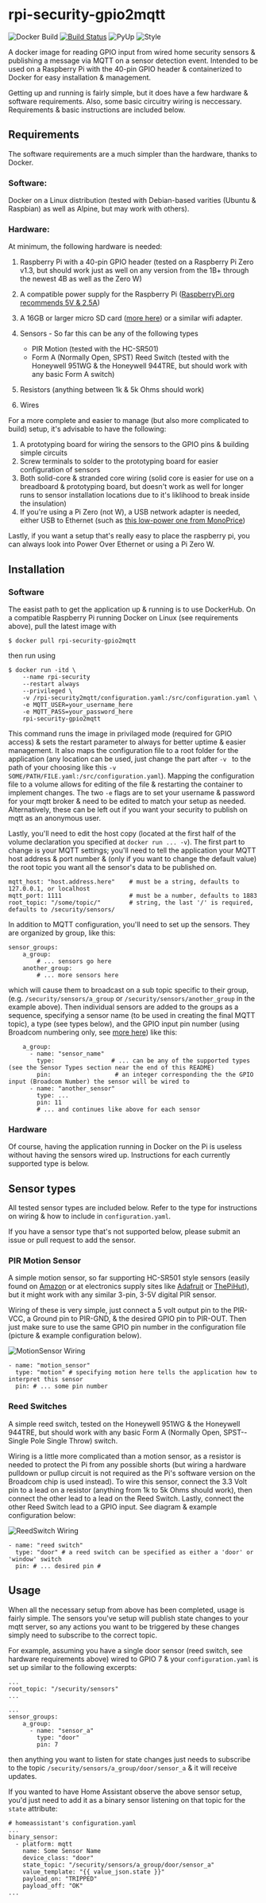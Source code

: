 # rpi-security-gpio2mqtt

![Docker Build](https://img.shields.io/docker/cloud/build/andrewchangdewitt/rpi-security-gpio2mqtt.svg)
[![Build Status](https://travis-ci.com/andrew-chang-dewitt/rpi-security-gpio2mqtt.svg?branch=master)](https://travis-ci.com/andrew-chang-dewitt/rpi-security-gpio2mqtt)
![PyUp](https://pyup.io/repos/github/andrew-chang-dewitt/rpi-security-gpio2mqtt/shield.svg?t=1580550872445)
![Style](https://img.shields.io/badge/code%20style-PEP8-informational)

A docker image for reading GPIO input from wired home security sensors &
publishing a message via MQTT on a sensor detection event. Intended to be used
on a Raspberry Pi with the 40-pin GPIO header & containerized to Docker for
easy installation & management.

Getting up and running is fairly simple, but it does have a few hardware & software
requirements. Also, some basic circuitry wiring is neccessary. Requirements &
basic instructions are included below.

## Requirements

The software requirements are a much simpler than the hardware, thanks to Docker.

### Software:

Docker on a Linux distribution (tested with Debian-based varities (Ubuntu & Raspbian)
as well as Alpine, but may work with others).

### Hardware:

At minimum, the following hardware is needed:

1. Raspberry Pi with a 40-pin GPIO header (tested on a Raspberry Pi Zero v1.3, but
should work just as well on any version from the 1B+ through the newest 4B as well
as the Zero W)
2. A compatible power supply for the Raspberry Pi ([RaspberryPi.org recommends 5V & 2.5A](https://www.raspberrypi.org/documentation/hardware/raspberrypi/power/README.md))
2. A 16GB or larger micro SD card ([more here](https://www.raspberrypi.org/documentation/installation/sd-cards.md))
or a similar wifi adapter.
2. Sensors - So far this can be any of the following types

    - PIR Motion (tested with the HC-SR501)
    - Form A (Normally Open, SPST) Reed Switch (tested with the Honeywell 951WG & the
    Honeywell 944TRE, but should work with any basic Form A switch)

3. Resistors (anything between 1k & 5k Ohms should work)
3. Wires

For a more complete and easier to manage (but also more complicated to build) setup, it's advisable to have the following:

1. A prototyping board for wiring the sensors to the GPIO pins & building simple circuits
2. Screw terminals to solder to the prototyping board for easier configuration of sensors
3. Both solid-core & stranded core wiring (solid core is easier for use on a breadboard &
prototyping board, but doesn't work as well for longer runs to sensor installation
locations due to it's liklihood to break inside the insulation)
3. If you're using a Pi Zero (not W), a USB network adapter is needed, either USB to 
Ethernet (such as 
[this low-power one from MonoPrice](https://www.monoprice.com/product?c_id=&cp_id=&cs_id=&p_id=9466&sep=1&format=2))

Lastly, if you want a setup that's really easy to place the raspberry pi, you can always look
into Power Over Ethernet or using a Pi Zero W.

## Installation


### Software

The easist path to get the application up & running is to use DockerHub. On a compatible Raspberry Pi
running Docker on Linux (see requirements above), pull the latest image with

```
$ docker pull rpi-security-gpio2mqtt
```

then run using

```
$ docker run -itd \
    --name rpi-security
    --restart always
    --privileged \
    -v /rpi-security2mqtt/configuration.yaml:/src/configuration.yaml \
    -e MQTT_USER=your_username_here
    -e MQTT_PASS=your_password_here
    rpi-security-gpio2mqtt
```

This command runs the image in privilaged mode (required for GPIO access) & sets the restart parameter to
always for better uptime & easier management. It also maps the configuration file to a root folder for the
application (any location can be used, just change the part after `-v ` to the path of your choosing like
this `-v SOME/PATH/FILE.yaml:/src/configuration.yaml`). Mapping the configuration file to a volume allows
for editing of the file & restarting the container to implement changes. The two `-e` flags are to set
your username & password for your mqtt broker & need to be edited to match your setup as needed. Alternatively,
these can be left out if you want your security to publish on mqtt as an anonymous user.

Lastly, you'll need to edit the host copy (located at the first half of the volume declaration you specified
at `docker run ... -v`). The first part to change is your MQTT settings; you'll need to tell the application
your MQTT host address & port number & (only if you want to change the default value) the root topic
you want all the sensor's data to be published on.

```
mqtt_host: "host.address.here"    # must be a string, defaults to 127.0.0.1, or localhost
mqtt_port: 1111                   # must be a number, defaults to 1883
root_topic: "/some/topic/"        # string, the last '/' is required, defaults to /security/sensors/
```

In addition to MQTT configuration, you'll need to set up the sensors. They are organized by group, like this:

```
sensor_groups:
    a_group:
        # ... sensors go here
    another_group:
        # ... more sensors here
```

which will cause them to broadcast on a sub topic specific to their group, (e.g. `/security/sensors/a_group`
or `/security/sensors/another_group` in the example above). Then individual sensors are added to the groups
as a sequence, specifying a sensor name (to be used in creating the final MQTT topic), a type (see types below),
and the GPIO input pin number (using Broadcom numbering only, see
[more here](https://www.raspberrypi.org/documentation/usage/gpio/))
like this:

```
    a_group:
      - name: "sensor_name"
        type:                # ... can be any of the supported types (see the Sensor Types section near the end of this README)
        pin:                  # an integer corresponding the the GPIO input (Broadcom Number) the sensor will be wired to
      - name: "another_sensor"
        type: ...
        pin: 11
        # ... and continues like above for each sensor
```

### Hardware

Of course, having the application running in Docker on the Pi is useless without having the sensors wired up.
Instructions for each currently supported type is below.

## Sensor types

All tested sensor types are included below. Refer to the type for instructions on wiring & how to include
in `configuration.yaml`.

If you have a sensor type that's not supported below, please submit an issue or pull request to add the sensor.

### PIR Motion Sensor

A simple motion sensor, so far supporting HC-SR501 style sensors (easily found on
[Amazon](https://www.amazon.com/gp/product/B012ZZ4LPM) or at electronics supply sites like
[Adafruit](https://www.adafruit.com/product/189) or
[ThePiHut](https://thepihut.com/products/pir-infrared-motion-sensor-hc-sr501)),
but it might work with any similar 3-pin, 3-5V digital PIR sensor.

Wiring of these is very simple, just connect a 5 volt output pin to the PIR-VCC, a Ground pin to PIR-GND, &
the desired GPIO pin to PIR-OUT. Then just make sure to use the same GPIO pin number in the configuration file
(picture & example configuration below).

![MotionSensor Wiring](https://raw.githubusercontent.com/andrew-chang-dewitt/rpi-security-gpio2mqtt/master/documentation/MotionSensor.png)

```
- name: "motion_sensor"
  type: "motion" # specifying motion here tells the application how to interpret this sensor
  pin: # ... some pin number
```

### Reed Switches

A simple reed switch, tested on the Honeywell 951WG & the Honeywell 944TRE, but should work with any basic
Form A (Normally Open, SPST--Single Pole Single Throw) switch.

Wiring is a little more complicated than a motion sensor, as a resistor is needed to protect the Pi from
any possible shorts (but wiring a hardware pulldown or pullup circuit is not required as the Pi's software
version on the Broadcom chip is used instead). To wire this sensor, connect the 3.3 Volt pin to a lead on
a resistor (anything from 1k to 5k Ohms should work), then connect the other lead to a lead on the Reed Switch.
Lastly, connect the other Reed Switch lead to a GPIO input. See diagram & example configuration below:

![ReedSwitch Wiring](https://raw.githubusercontent.com/andrew-chang-dewitt/rpi-security-gpio2mqtt/master/documentation/ReedSwitch.png)

```
- name: "reed switch"
  type: "door" # a reed switch can be specified as either a 'door' or 'window' switch
  pin: # ... desired pin #
```

## Usage

When all the necessary setup from above has been completed, usage is fairly simple. The sensors you've setup
will publish state changes to your mqtt server, so any actions you want to be triggered by these changes simply
need to subscribe to the correct topic.

For example, assuming you have a single door sensor (reed switch, see hardware requirements above) wired to
GPIO 7 & your `configuration.yaml` is set up similar to the following excerpts:

```
...
root_topic: "/security/sensors"
...

...
sensor_groups:
    a_group:
      - name: "sensor_a"
        type: "door"
        pin: 7
```

then anything you want to listen for state changes just needs to subscribe to the topic `/security/sensors/a_group/door/sensor_a` & it will receive updates.

If you wanted to have Home Assistant observe the above sensor setup, you'd just need to add it as a binary sensor
listening on that topic for the `state` attribute:

```
# homeassistant's configuration.yaml
...
binary_sensor:
  - platform: mqtt
    name: Some Sensor Name
    device_class: "door"
    state_topic: "/security/sensors/a_group/door/sensor_a"
    value_template: "{{ value_json.state }}"
    payload_on: "TRIPPED"
    payload_off: "OK"
...
```
